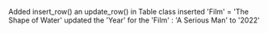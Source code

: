 Added insert_row() an update_row() in Table class
inserted 'Film' = 'The Shape of Water'
updated the  'Year' for the  'Film' :  'A Serious Man' to '2022'

